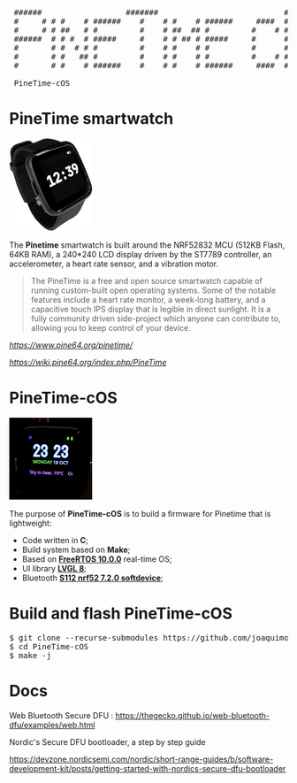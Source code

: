 <pre>
 ######                  #######                           #######  #####  
 #     # # #    # ######    #    # #    # ######     ####  #     # #     # 
 #     # # ##   # #         #    # ##  ## #         #    # #     # #       
 ######  # # #  # #####     #    # # ## # #####     #      #     #  #####  
 #       # #  # # #         #    # #    # #         #      #     #       # 
 #       # #   ## #         #    # #    # #         #    # #     # #     # 
 #       # #    # ######    #    # #    # ######     ####  #######  #####  

 PineTime-cOS
</pre>

# PineTime smartwatch

<img src="images/pinetime_s.png" />

The **Pinetime** smartwatch is built around the NRF52832 MCU (512KB Flash, 64KB RAM), a 240*240 LCD display driven by the ST7789 controller, an accelerometer, a heart rate sensor, and a vibration motor.

> The PineTime is a free and open source smartwatch capable of running custom-built open operating systems. Some of the notable features include a heart rate monitor, a week-long battery, and a capacitive touch IPS display that is legible in direct sunlight. It is a fully community driven side-project which anyone can contribute to, allowing you to keep control of your device.

*https://www.pine64.org/pinetime/*

*https://wiki.pine64.org/index.php/PineTime*

PineTime-cOS 
========================================
<img src="images/pinetime_cos.jpg" />

The purpose of **PineTime-cOS** is to build a firmware for Pinetime that is lightweight:

 - Code written in **C**;
 - Build system based on **Make**;
 - Based on **[FreeRTOS 10.0.0](https://freertos.org)** real-time OS;
 - UI library **[LVGL 8](https://lvgl.io/)**;
 - Bluetooth **[S112 nrf52 7.2.0 softdevice](https://www.nordicsemi.com/Products/Development-software/nRF5-SDK)**;


Build and flash PineTime-cOS 
========================================
<pre>
$ git clone --recurse-submodules https://github.com/joaquimorg/PineTime-cOS.git
$ cd PineTime-cOS
$ make -j
</pre>

Docs
========================================

Web Bluetooth Secure DFU : https://thegecko.github.io/web-bluetooth-dfu/examples/web.html


Nordic's Secure DFU bootloader, a step by step guide

https://devzone.nordicsemi.com/nordic/short-range-guides/b/software-development-kit/posts/getting-started-with-nordics-secure-dfu-bootloader
